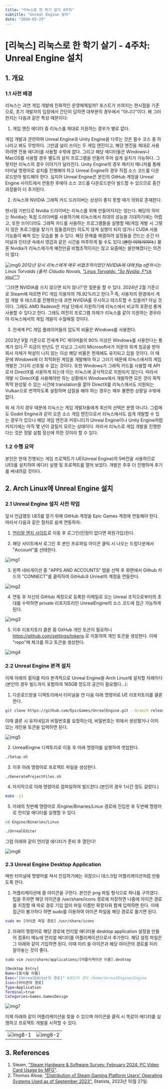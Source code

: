 ```yaml
---
title: "리눅스로 한 학기 살기 4주차"
subtitle: "Unreal Engine 설치"
date: "2024-03-29"
---
```


# [리눅스] 리눅스로 한 학기 살기 - 4주차: Unreal Engine 설치

## 1. 개요

### 1.1 사전 배경

리눅스는 과연 게임 개발에 친화적인 운영체제일까? 포스트가 쓰여지는 현시점을 기준으로, 초기 개발자의 입장에서 간단히 답하면 대부분의 경우에서 "아니다"이다. 왜 그러한지는 다음과 같은 특성 때문이다:

1. 게임 엔진 에디터 중 리눅스를 제대로 지원하는 경우가 별로 없다.

게임 개발과 관련하여 Unreal Engine과 Unity Engine을 다루는 것은 필수 코스 중 하나라고 봐도 무방하다. 그만큼 널리 쓰이는 두 게임 엔진이고, 해당 엔진을 제대로 사용하려면 전용 에디터를 사용할 수밖에 없다. 그리고 해당 에디터들은 Windows나 MacOS를 사용할 경우 별도의 설치 프로그램을 만들어 주어 쉽게 설치가 가능하다. 그렇지만 리눅스의 경우 이야기가 달라진다. Unity Engine의 경우 패키지 매니저를 통해 터미널 명령어로 설치를 진행해야 하고 Unreal Engine의 경우 직접 소스 코드를 다운로드받아 빌드해야 한다. 심지어 Unreal Engine은 본인의 GitHub 계정을 Unreal Engine 사이트에서 연동한 후에야 소스 코드를 다운로드받아 빌드할 수 있으므로 중간 과정들이 더 추가된다.

2. 리눅스와 NVIDIA 그래픽 카드 드라이버는 상성이 좋지 못할 때가 의외로 존재한다.

현시점 기반으로 Nvidia 드라이버는 리눅스를 위해 만들어지지는 않는다. 해당의 의미는 Nvidia는 독점 드라이버를 사용하기에 리눅스에서 최대의 성능을 기대하기에는 어렵고, 또한 쓰이더라도 그래픽 카드를 사용하는 프로그램들을 실행할 때(게임 게발 시 그렇지 않은 프로그램을 찾기가 힘들겠지만) 의도치 않게 실행이 되지 않거나 CUDA 사용 기능들이 빠져 있는 모습을 볼 수 있다. 해당 문제를 해결하려 설정들을 건드는 순간 터미널과 인터넷 속에서 영겁과 같은 시간을 마주하게 될 수도 있다.(~~본인 이야기이다.~~) 물론 Nvidia가 리눅스에가게 예전만큼 비협조적이지는 않고 요즘에는 쓸만해졌다는 의견이 많다.

![img0](/images/linux/20240329/img0.png)
*2012년 당시 리눅스에게 매우 비협조적이었던 NVIDIA에 대해 flip off하시는 Linus Torvalds (출처: Cláudio Novais, ["Linus Torvalds: "So Nvidia, F*ck you!""](https://www.youtube.com/watch?v=Q4SWxWIOVBM))*

'그러면 NVIDIA를 쓰지 않으면 되지 않나?'란 질문을 할 수 있다. 2024년 2월 기준으로 Steam에 따르면 PC 게임 이용자의 76.92%라고 한다.<sup>[1)](#ref1)</sup> 즉, 사용자의 환경에서 게임 개발 후 테스트를 진행하는데 과연 NVIDIA를 무시하고 테스트할 수 있을까? 아닐 것이다. 그래도 AMD Radeon은 커널 단에서 지원하기에 리눅스에서 비교적 호환성 좋게 사용할 수 있다고 한다. 그래도 여전히 프로그램 자체가 리눅스를 같이 지원하는 경우라야 리눅스에서의 게임 개발이 수월해질 것이다.

3. 전세계 PC 게임 플레이어들의 압도적 비율은 Windows를 사용한다.

2023년 9월 기준으로 전세계 PC 게이머들의 90% 이상은 Windows를 사용한다는 통계가 있다.<sup>[2)](#ref2)</sup> 지금이 반년도 안 지났고 그사이 Microsoft사가 의문의 외계 침공을 받아 회사 자체가 박살이 나지 않는 이상 해당 비율은 현재에도 유지되고 있을 것이다. 이 때문에 Windows에 더 최적화된 게임을 개발해야 하고 그러기 때문에 리눅스에서의 게임 개발은 그다지 선호될 수 없는 것이다. 또한 Windows가 그래픽 카드를 사용할 때 API로서 DirectX를 사용하게 되는데 이는 리눅스에 공식적으로 지원되지 않는다. 따라서 개발 시 DirectX를 사용해야만 하는 상황에서 Windows에서 개발하면 모든 것이 뚝딱뚝딱 완성될 수 있는 시간에 translation을 깔아 DirectX를 리눅스에서도 지원되는 Vulkan으로 번역하도록 설정하며 삽질을 해야 하는 경우는 매우 불편한 상황일 수밖에 없다.

위 세 가지 경우 때문에 리눅스는 게임 개발자들에게 최선의 선택은 분명 아니다. 그럼에도 Godot Engine과 같이 오픈 소스 게임 엔진으로서 리눅스에서도 쉽게 개발할 수 있는 경우가 있으나 해당 게임 엔진과 커뮤니티가 Unreal Engine이나 Unity Engine처럼 커지기에는 아직 몇 년이 걸릴지 모르는 상태이다. 따라서 리눅스로 게임 개발을 진행한다는 것은 정말 실험 정신에 의한 것이라 할 수 있다.

### 1.2 수행 요약

본인은 현재 진행되는 게임 프로젝트가 UE(Unreal Engine)의 5버전을 사용하므로 UE5를 설치하여 에디터 실행 및 프로젝트를 열어 보았다. 개발은 추후 더 진행하며 후기를 써내려갈 것이다.

## 2. Arch Linux에 Unreal Engine 설치

### 2.1 Unreal Engine 설치 사전 작업

앞서 언급했듯 UE5를 깔기 위해 GitHub 계정을 Epic Games 계정에 연동해야 한다. 따라서 다음과 같은 절차로 쉽게 연동하자:

1. [언리얼 엔지 사이트](https://www.unrealengine.com/en-US/ue-on-github)로 이동 후 로그인(인정이 없다면 회원가입)한다.

2. 해당 사이트에서 로그인 후 본인 프로파일 아이콘 클릭 시 나오는 드랍다운에서 "Account"를 선태한다.

![img1](/images/linux/20240329/img1.png)

3. 왼쪽 네비게이션 중 "APPS AND ACCOUNTS" 탭을 선택 후 화면에서 Github 카드의 "CONNECT"를 클릭하여 GitHub과 Unreal의 계정을 연동한다.

![img2](/images/linux/20240329/img2.png)

4. 연동 후 자신의 GitHub 계정으로 등록한 이메일로 오는 Unreal 조직으로부터의 초대를 수락하면 private 리포지토리인 UnrealEngine의 소스 코드에 접근 가능하게 된다.

![img3](/images/linux/20240329/img3.png)

5. 이후 리포지토리 클론 중 GitHub 개인 토큰이 필요하니 https://github.com/settings/tokens 로 이동하여 개인 토큰을 생성한다. 이때 "repo"에 체크를 하고 토큰을 생성한다.

![img4](/images/linux/20240329/img4.png)

### 2.2 Unreal Engine 본격 설치

이제 아래의 절차를 따라 본격적으로 Unreal Engine을 Arch Linux에 설치할 차례이다(본인의 경우 빌드까지 포함하여 165GB 정도의 공간이 필요했다...):

1. 다운로드받을 디렉토리에서 터미널을 연 다음 아래 명령어로 UE 리포지토리를 클론한다.

```bash
git clone https://github.com/EpicGames/UnrealEngine.git --branch release --single-branch
```

이때 클론 시 유저네임과 비밀번호를 요청하는데, 비밀번호는 위에서 생성했거나 이미 있는 개인용 토큰을 입력하면 된다.

![img5](/images/linux/20240329/img5.png)

2. UnrealEngine 디렉토리로 이동 후 아래 명령어를 실행하여 셋업한다.

```bash
./Setup.sh
```

3. 이후 아래 명령어로 프로젝트 파일을 생성한다.

```bash
./GenerateProjectFiles.sh
```

4. 마지막으로 아래 명령어로 컴파일하여 빌드한다.(본인의 경우 1시간 정도 걸렸다.)

```bash
make -j1
```

5. 아래의 첫번째 명령어로 /Engine/Binaries/Linux 경로에 진입한 후 두번째 명령어로 언리얼 에디터를 실행할 수 있다.

```bash
cd Engine/Binaries/Linux
```

```bash
./UnrealEditor
```

그럼 아래와 같이 언리얼 에디터가 준비 후 열린다!

![img6](/images/linux/20240329/img6.png)

### 2.3 Unreal Engine Desktop Application

매번 터미널에 명령어를 쳐서 진입하기에는 귀찮으니 데스크탑 어플리케이션처럼 만들도록 한다.

1. 어플리케이션에 쓸 아이콘을 구한다. 본인은 png 파일 형식으로 하나를 구하였다. 팁을 주자면 해당 아이콘을 /usr/share/icons 경로에 저장하면 나중에 아이콘 경로를 지정할 때 따로 경로 기입 없이 파일 이름만 확장자와 함께 입력하면 된다. 이때 접근이 불가하다 하면 sudo를 이용하여 아이콘 파일을 해당 경로로 옮기면 된다.

```bash
sudo mv [아이콘 파일 경로] /usr/share/icons
```


2. 아래의 명령어로 해당 경로에 언리얼 에디터용 desktop application 설정을 만들어 컴퓨터 메뉴에 언리얼 에디터를 어플리케이션으로서 추가한다. 해당 설정 파일은 그 아래와 같이 기입하면 된다. 이때 미리 쓸 아이콘과 해당 아이콘의 경로를 미리 알아놓는 것이 좋다.

```bash
sudo vim /usr/share/applications/[어플리케이션 이름].desktop
```

```bash
[Desktop Entry]
Name=[표시될 이름]
Exec="[UnrealEditor의 경로]" #본인의 경우 /home/UnrealEngine/Engine
Icon=[아이콘의 경로]
Type=Application
Terminal=true
Categories=Games.GamesDesign
```

![img7](/images/linux/20240329/img7.png)

이제 아래와 같이 어플리케이션을 찾을 수 있으며 아이콘을 클릭 시 똑같이 에디터를 실행하고 프로젝트 개발을 시작할 수 있다.

| | |
| :--- | ---: |
| ![img8-1](/images/linux/20240329/img8-1.png) | ![img8-2](/images/linux/20240329/img8-2.png) |

## 3. References

<a id="ref1"></a>
1. Steam, ["Steam Hardware & Software Survey: February 2024: PC Video Card Usage by MFG"](https://store.steampowered.com/hwsurvey/videocard/).
<a id="ref2"></a>
2. Thomas Alsop, ["Distribution of Steam Gaming Platform Users' Operating Systems Used as of September 2023"](https://www.statista.com/statistics/265033/proportion-of-operating-systems-used-on-the-online-gaming-platform-steam/), Statista, 2023년 10월 27일.
